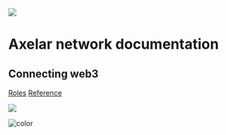 <img src="_media/axelar-rotating-logo.gif">

# Axelar network documentation

## Connecting web3

[Roles](/parent-pages/roles)
[Reference](/parent-pages/reference)

![](_media/Axelar-background.jpeg)

![color](#ffffff)
